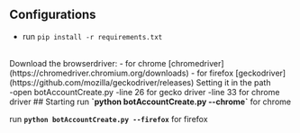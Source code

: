 ## Configurations

  - run `pip install -r requirements.txt`
<br>
Download the browserdriver:
 - for chrome [chromedriver](https://chromedriver.chromium.org/downloads) 
 - for firefox [geckodriver](https://github.com/mozilla/geckodriver/releases)
Setting it in the path<br>
  -open botAccountCreate.py
    -line 26 for gecko driver
    -line 33 for chrome driver
## Starting 
run <strong>`python botAccountCreate.py --chrome`</strong> for chrome

run <strong>`python botAccountCreate.py --firefox`</strong> for firefox 
